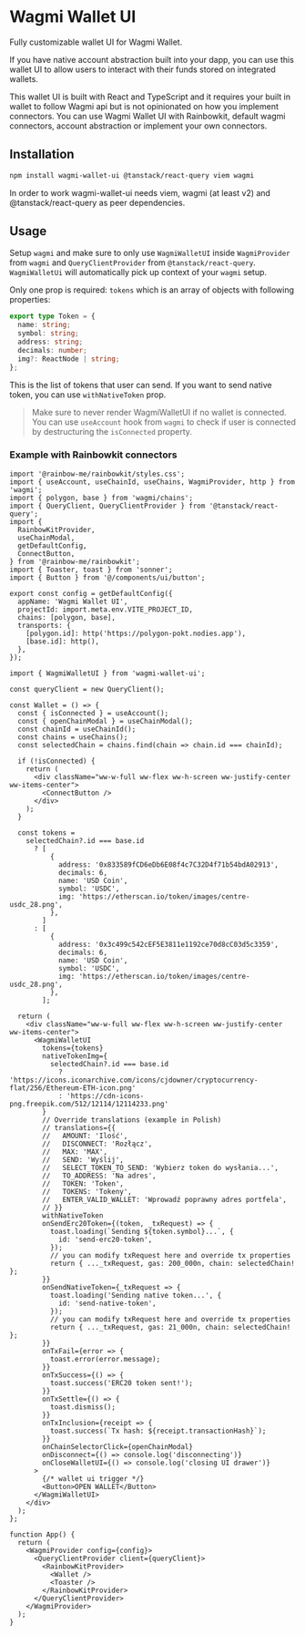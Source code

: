 # Wagmi Wallet UI

Fully customizable wallet UI for Wagmi Wallet.

If you have native account abstraction built into your dapp, you can use this wallet UI to allow users to interact with their funds stored on integrated wallets.

This wallet UI is built with React and TypeScript and it requires your built in wallet to follow Wagmi api but is not opinionated on how you implement connectors. You can use Wagmi Wallet UI with Rainbowkit, default wagmi connectors, account abstraction or implement your own connectors.

## Installation

```bash
npm install wagmi-wallet-ui @tanstack/react-query viem wagmi
```

In order to work wagmi-wallet-ui needs viem, wagmi (at least v2) and @tanstack/react-query as peer dependencies.

## Usage

Setup `wagmi` and make sure to only use `WagmiWalletUI` inside `WagmiProvider` from `wagmi` and `QueryClientProvider` from `@tanstack/react-query`. `WagmiWalletUi` will automatically pick up context of your `wagmi` setup.

Only one prop is required: `tokens` which is an array of objects with following properties:

```ts
export type Token = {
  name: string;
  symbol: string;
  address: string;
  decimals: number;
  img?: ReactNode | string;
};
```

This is the list of tokens that user can send. If you want to send native token, you can use `withNativeToken` prop.

> Make sure to never render WagmiWalletUI if no wallet is connected. You can use `useAccount` hook from `wagmi` to check if user is connected by destructuring the `isConnected` property.

### Example with Rainbowkit connectors

```tsx
import '@rainbow-me/rainbowkit/styles.css';
import { useAccount, useChainId, useChains, WagmiProvider, http } from 'wagmi';
import { polygon, base } from 'wagmi/chains';
import { QueryClient, QueryClientProvider } from '@tanstack/react-query';
import {
  RainbowKitProvider,
  useChainModal,
  getDefaultConfig,
  ConnectButton,
} from '@rainbow-me/rainbowkit';
import { Toaster, toast } from 'sonner';
import { Button } from '@/components/ui/button';

export const config = getDefaultConfig({
  appName: 'Wagmi Wallet UI',
  projectId: import.meta.env.VITE_PROJECT_ID,
  chains: [polygon, base],
  transports: {
    [polygon.id]: http('https://polygon-pokt.nodies.app'),
    [base.id]: http(),
  },
});

import { WagmiWalletUI } from 'wagmi-wallet-ui';

const queryClient = new QueryClient();

const Wallet = () => {
  const { isConnected } = useAccount();
  const { openChainModal } = useChainModal();
  const chainId = useChainId();
  const chains = useChains();
  const selectedChain = chains.find(chain => chain.id === chainId);

  if (!isConnected) {
    return (
      <div className="ww-w-full ww-flex ww-h-screen ww-justify-center ww-items-center">
        <ConnectButton />
      </div>
    );
  }

  const tokens =
    selectedChain?.id === base.id
      ? [
          {
            address: '0x833589fCD6eDb6E08f4c7C32D4f71b54bdA02913',
            decimals: 6,
            name: 'USD Coin',
            symbol: 'USDC',
            img: 'https://etherscan.io/token/images/centre-usdc_28.png',
          },
        ]
      : [
          {
            address: '0x3c499c542cEF5E3811e1192ce70d8cC03d5c3359',
            decimals: 6,
            name: 'USD Coin',
            symbol: 'USDC',
            img: 'https://etherscan.io/token/images/centre-usdc_28.png',
          },
        ];

  return (
    <div className="ww-w-full ww-flex ww-h-screen ww-justify-center ww-items-center">
      <WagmiWalletUI
        tokens={tokens}
        nativeTokenImg={
          selectedChain?.id === base.id
            ? 'https://icons.iconarchive.com/icons/cjdowner/cryptocurrency-flat/256/Ethereum-ETH-icon.png'
            : 'https://cdn-icons-png.freepik.com/512/12114/12114233.png'
        }
        // Override translations (example in Polish)
        // translations={{
        //   AMOUNT: 'Ilość',
        //   DISCONNECT: 'Rozłącz',
        //   MAX: 'MAX',
        //   SEND: 'Wyślij',
        //   SELECT_TOKEN_TO_SEND: 'Wybierz token do wysłania...',
        //   TO_ADDRESS: 'Na adres',
        //   TOKEN: 'Token',
        //   TOKENS: 'Tokeny',
        //   ENTER_VALID_WALLET: 'Wprowadź poprawny adres portfela',
        // }}
        withNativeToken
        onSendErc20Token={(token, _txRequest) => {
          toast.loading(`Sending ${token.symbol}...`, {
            id: 'send-erc20-token',
          });
          // you can modify txRequest here and override tx properties
          return { ..._txRequest, gas: 200_000n, chain: selectedChain! };
        }}
        onSendNativeToken={_txRequest => {
          toast.loading('Sending native token...', {
            id: 'send-native-token',
          });
          // you can modify txRequest here and override tx properties
          return { ..._txRequest, gas: 21_000n, chain: selectedChain! };
        }}
        onTxFail={error => {
          toast.error(error.message);
        }}
        onTxSuccess={() => {
          toast.success('ERC20 token sent!');
        }}
        onTxSettle={() => {
          toast.dismiss();
        }}
        onTxInclusion={receipt => {
          toast.success(`Tx hash: ${receipt.transactionHash}`);
        }}
        onChainSelectorClick={openChainModal}
        onDisconnect={() => console.log('disconnecting')}
        onCloseWalletUI={() => console.log('closing UI drawer')}
      >
        {/* wallet ui trigger */}
        <Button>OPEN WALLET</Button>
      </WagmiWalletUI>
    </div>
  );
};

function App() {
  return (
    <WagmiProvider config={config}>
      <QueryClientProvider client={queryClient}>
        <RainbowKitProvider>
          <Wallet />
          <Toaster />
        </RainbowKitProvider>
      </QueryClientProvider>
    </WagmiProvider>
  );
}
```
